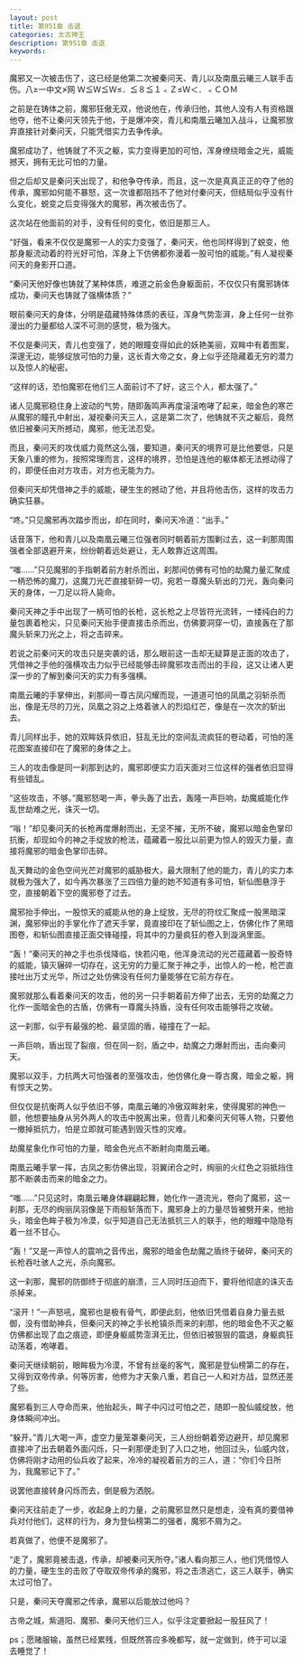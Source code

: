 ```yaml
---
layout: post
title: 第951章 击退
categories: 太古神王
description: 第951章 击退
keywords:
---
```


魔邪又一次被击伤了，这已经是他第二次被秦问天、青儿以及南凰云曦三人联手击伤。八≥一中文≯网 Ｗ≦Ｗ≦Ｗ≤．≦８≦１﹤Ｚ≤Ｗ＜．﹤ＣＯＭ

之前是在铸体之前，魔邪狂傲无双，他说他在，传承归他，其他人没有人有资格跟他夺，他不让秦问天领先于他，于是爆冲突，青儿和南凰云曦加入战斗，让魔邪放弃直接针对秦问天，只能凭借实力去争传承。

魔邪成功了，他铸就了不灭之躯，实力变得更加的可怕，浑身缭绕暗金之光，威能撼天，拥有无比可怕的力量。

但之后却又是秦问天出现了，和他争夺传承，而且，这一次是真真正正的夺了他的传承，魔邪如何能不暴怒，这一次谁都阻挡不了他对付秦问天，但结局似乎没有什么变化，蜕变之后变得强大的魔邪，再次被击伤了。

这次站在他面前的对手，没有任何的变化，依旧是那三人。

“好强，看来不仅仅是魔邪一人的实力变强了，秦问天，他也同样得到了蜕变，他那身躯流动着的符光好可怕，浑身上下仿佛都弥漫着一股可怕的威能。”有人凝视秦问天的身影开口道。

“秦问天他好像也铸就了某种体质，难道之前金色身躯面前，不仅仅只有魔邪铸体成功，秦问天也铸就了强横体质？”

眼前秦问天的身体，分明是蕴藏特殊体质的表征，浑身气势澎湃，身上任何一丝弥漫出的力量都给人深不可测的感觉，极为强大。

不仅是秦问天，青儿也变强了，她的眼瞳变得如此的妖艳美丽，双眸中有着图案，深邃无边，能够绽放可怕的力量，这长青大帝之女，身上似乎还隐藏着无穷的潜力以及惊人的秘密。

“这样的话，恐怕魔邪在他们三人面前讨不了好，这三个人，都太强了。”

诸人见魔邪稳住身上波动的气势，随即轰鸣声再度滚滚咆哮了起来，暗金色的寒芒从魔邪的瞳孔中射出，凝视秦问天三人，这是第二次了，他铸就不灭之躯后，竟然依旧被秦问天所撼动，魔邪，他无法忍受。

而且，秦问天的攻伐威力竟然这么强，要知道，秦问天的境界可是比他要低，只是天象八重的修为，按照常理而言，这样的境界，恐怕是连他的躯体都无法撼动得了的，即便任由对方攻击，对方也无能为力。

但秦问天却凭借神之手的威能，硬生生的撼动了他，并且将他击伤，这样的攻击力确实狂暴。

“咚。”只见魔邪再次踏步而出，却在同时，秦问天冷道：“出手。”

话音落下，他和青儿以及南凰云曦三位强者同时朝着前方围剿过去，这一刹那周围强者全部退避开来，纷纷朝着远处避让，无人敢靠近这周围。

“嗤……”只见魔邪的手指朝着前方射杀而出，刹那间仿佛有可怕的劫魔力量汇聚成一柄恐怖的魔刀，这魔刀光芒直接斩碎一切，宛若一尊魔头斩出的刀光，轰向秦问天的身体，一刀足以将人毙命。

秦问天神之手中出现了一柄可怕的长枪，这长枪之上尽皆符光流转，一缕纯白的力量包裹着枪尖，只见秦问天抬手便直接击杀而出，仿佛要洞穿一切，直接轰在了那魔头斩来刀光之上，将之击碎来。

若说之前秦问天的攻击只是突袭的话，那么眼前这一击却无疑算是正面的攻击了，凭借神之手他的强横攻击力似乎已经能够击碎魔邪攻击而出的手段，这又让诸人更深一步的了解到秦问天的实力有多强横。

南凰云曦的手掌伸出，刹那间一尊古凤闪耀而现，一道道可怕的凤凰之羽斩杀而出，像是无尽的刀光，凤凰之羽之上烙着骇人的烈焰红芒，像是在一次次的斩出去。

青儿同样出手，她的双眸妖异依旧，狂乱无比的空间乱流疯狂的卷动着，可怕的莲花图案直接印在了魔邪的身体之上。

三人的攻击像是同一刹那到达的，魔邪即便实力滔天面对三位这样的强者依旧显得有些错乱。

“这些攻击，不够。”魔邪怒喝一声，拳头轰了出去，轰隆一声巨响，劫魔威能化作乱世劫难之光，诛灭一切。

“嗡！”却见秦问天的长枪再度爆射而出，无坚不摧，无所不破，魔邪以暗金色掌印抗衡，却现如今的神之手绽放的枪法，蕴藏着一股比以前更为惊人的毁灭力量，直接将魔邪的暗金色掌印击碎。

乱天舞动的金色空间光芒对魔邪的威胁极大，最大限制了他的能力，青儿的实力本就极为强大了，如今再次暴涨了三四倍力量的她不知道有多可怕，斩仙图悬浮于空，直接朝着下空的魔邪卷了过去。

魔邪抬手伸出，一股惊天的威能从他的身上绽放，无尽的符纹汇聚成一股黑暗深渊，魔邪伸出的手掌化作了遮天手掌，竟直接印在了斩仙图之上，仿佛化作了黑暗图卷，和斩仙图直接正面交锋碰撞，将其中的力量疯狂的卷入到漩涡里面。

“轰！”秦问天的神之手也杀伐降临，快若闪电，他浑身流动的光芒蕴藏着一股奇特的威能，镇灭辗碎一切存在，这无穷的力量汇聚于神之手，出惊人的一枪，枪芒直接吐出万丈光华，所过之处仿佛没有任何力量能够在它前方存在。

魔邪就那么看着秦问天的攻击，他的另一只手朝着前方伸了出去，无穷的劫魔之力化作一面暗金色的古盾，仿佛有一尊魔头持盾，没有任何攻击能够将之攻破。

这一刹那，似乎有最强的枪、最坚固的盾，碰撞在了一起。

一声巨响，盾出现了裂痕，但在同一刻，盾之中，劫魔之力爆射而出，击向秦问天。

魔邪以双手，力抗两大可怕强者的至强攻击，他仿佛化身一尊古魔，暗金之躯，拥有惊天之势。

但仅仅是抗衡两人似乎依旧不够，南凰云曦的冷傲双眸射来，使得魔邪的神色一颤，他想要抽身从另外两人的攻击中脱离出来，但青儿和秦问天何等人物，只要他一撤掉抵抗力，怕是立即就可能遇到毁灭性的灾难。

劫魔星象化作可怕的力量，暗金色光点不断射向南凰云曦。

南凰云曦手掌一挥，古凤之影仿佛出现，羽翼闭合之时，绚丽的火红色之羽抵挡住那不断袭击而来的暗金之力。

“嗤……”只见这时，南凰云曦身体翩翩起舞，她化作一道流光，卷向了魔邪，这一刹那，无尽的绚丽凤羽像是下雨般斩落而下，魔邪身上的力量尽皆被劈开来，他抬头，暗金色眸子极为冷漠，似乎知道自己无法抵抗三人的联手，他的眼瞳中隐隐有着一丝不甘心。

“轰！”又是一声惊人的震响之音传出，魔邪的暗金色劫魔之盾终于破碎，秦问天的长枪吞吐骇人之光，杀向魔邪。

这一刹那，魔邪的防御终于彻底的崩溃，三人同时压迫而下，要将他彻底的诛灭击杀掉来。

“滚开！”一声怒吼，魔邪也是极有骨气，即便此刻，他依旧凭借着自身力量去抵御，没有借助神兵，但秦问天的神之手长枪镇杀而来的刹那，他的暗金色不灭之躯仿佛都出现了血之痕迹，即便身躯威势澎湃无比，但依旧被狠狠的震退，身躯疯狂动荡着，咆哮着。

秦问天继续朝前，眼眸极为冷漠，不曾有丝毫的客气，魔邪是登仙榜第二的存在，又得到双帝传承，何等厉害，他修为才天象八重，若自己一人和对方战，显然还差了些。

魔邪看到三人夺命而来，他抬起头，眸子中闪过可怕之芒，随即一股仙威绽放，他身体瞬间冲出。

“躲开。”青儿大喝一声，虚空力量笼罩秦问天，三人纷纷朝着旁边避开，却见魔邪直接冲了出去朝着外面闪烁，只一刹那便走到了入口之地，他回过头，仙威内敛，仿佛将刚才动用的仙兵收了起来，冷冷的凝视着前方的三人，道：“你们今日所为，我魔邪记下了。”

说罢他直接转身闪烁而去，倒是极为洒脱。

秦问天往前走了一步，收起身上的力量，之前魔邪显然只是想走，没有真的要借神兵对付他们，这样的行为，身为登仙榜第二的强者，魔邪不屑为之。

若真做了，他便不是魔邪了。

“走了，魔邪竟被击退，传承，却被秦问天所夺。”诸人看向那三人，他们凭借惊人的力量，硬生生的击败了夺取双帝传承的魔邪，将之击溃逃亡，这三人联手，确实太过可怕了。

只是，秦问天夺魔邪之传承，魔邪以后能放过他吗？

古帝之城，紫道阳、魔邪、秦问天他们三人，似乎注定要掀起一股狂风了！

ps；愿赌服输，虽然已经累残，但既然答应多晚都写，就一定做到，终于可以滚去睡觉了！
